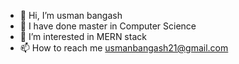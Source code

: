 - 👋 Hi, I’m usman bangash
- 📖 I have done master in Computer Science
- 👀 I’m interested in MERN stack
- 📫 How to reach me usmanbangash21@gmail.com


<!---
usmanbangash98/usmanbangash98 is a ✨ special ✨ repository because its `README.md` (this file) appears on your GitHub profile.
You can click the Preview link to take a look at your changes.
--->
